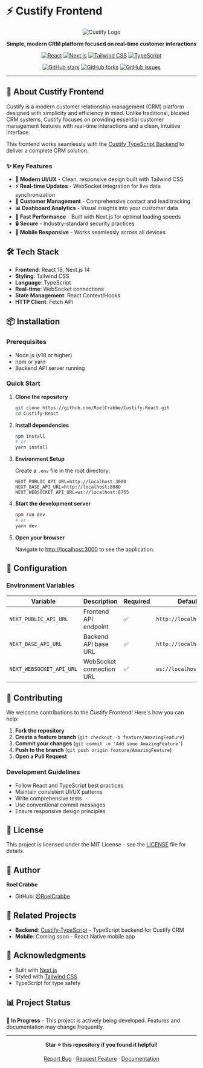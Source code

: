 # ⚡️ Custify Frontend

<div align="center">

![Custify Logo](https://img.shields.io/badge/Custify-Frontend-blue?style=for-the-badge&logo=react)

**Simple, modern CRM platform focused on real-time customer interactions**

[![React](https://img.shields.io/badge/React-20232A?style=for-the-badge&logo=react&logoColor=61DAFB)](https://reactjs.org/)
[![Next.js](https://img.shields.io/badge/Next.js-000000?style=for-the-badge&logo=next.js&logoColor=white)](https://nextjs.org/)
[![Tailwind CSS](https://img.shields.io/badge/Tailwind_CSS-38B2AC?style=for-the-badge&logo=tailwind-css&logoColor=white)](https://tailwindcss.com/)
[![TypeScript](https://img.shields.io/badge/TypeScript-007ACC?style=for-the-badge&logo=typescript&logoColor=white)](https://www.typescriptlang.org/)

[![GitHub stars](https://img.shields.io/github/stars/RoelCrabbe/Custify-React?style=social)](https://github.com/RoelCrabbe/Custify-React/stargazers)
[![GitHub forks](https://img.shields.io/github/forks/RoelCrabbe/Custify-React?style=social)](https://github.com/RoelCrabbe/Custify-React/network/members)
[![GitHub issues](https://img.shields.io/github/issues/RoelCrabbe/Custify-React)](https://github.com/RoelCrabbe/Custify-React/issues)

</div>

---

## 🚀 About Custify Frontend

Custify is a modern customer relationship management (CRM) platform designed with simplicity and efficiency in mind. Unlike traditional, bloated CRM systems, Custify focuses on providing essential customer management features with real-time interactions and a clean, intuitive interface.

This frontend works seamlessly with the [Custify TypeScript Backend](https://github.com/RoelCrabbe/Custify-TypeScript) to deliver a complete CRM solution.

### ✨ Key Features

- **📱 Modern UI/UX** - Clean, responsive design built with Tailwind CSS
- **⚡ Real-time Updates** - WebSocket integration for live data synchronization
- **🔄 Customer Management** - Comprehensive contact and lead tracking
- **📊 Dashboard Analytics** - Visual insights into your customer data
- **🚀 Fast Performance** - Built with Next.js for optimal loading speeds
- **🔒 Secure** - Industry-standard security practices
- **📱 Mobile Responsive** - Works seamlessly across all devices

## 🛠️ Tech Stack

- **Frontend**: React 18, Next.js 14
- **Styling**: Tailwind CSS
- **Language**: TypeScript
- **Real-time**: WebSocket connections
- **State Management**: React Context/Hooks
- **HTTP Client**: Fetch API

## 📦 Installation

### Prerequisites

- Node.js (v18 or higher)
- npm or yarn
- Backend API server running

### Quick Start

1. **Clone the repository**

    ```bash
    git clone https://github.com/RoelCrabbe/Custify-React.git
    cd Custify-React
    ```

2. **Install dependencies**

    ```bash
    npm install
    # or
    yarn install
    ```

3. **Environment Setup**

    Create a `.env` file in the root directory:

    ```env
    NEXT_PUBLIC_API_URL=http://localhost:3000
    NEXT_BASE_API_URL=http://localhost:8080
    NEXT_WEBSOCKET_API_URL=ws://localhost:8765
    ```

4. **Start the development server**

    ```bash
    npm run dev
    # or
    yarn dev
    ```

5. **Open your browser**

    Navigate to [http://localhost:3000](http://localhost:3000) to see the application.

## 🔧 Configuration

### Environment Variables

| Variable                 | Description              | Required | Default                 |
| ------------------------ | ------------------------ | -------- | ----------------------- |
| `NEXT_PUBLIC_API_URL`    | Frontend API endpoint    | ✅       | `http://localhost:3000` |
| `NEXT_BASE_API_URL`      | Backend API base URL     | ✅       | `http://localhost:8080` |
| `NEXT_WEBSOCKET_API_URL` | WebSocket connection URL | ✅       | `ws://localhost:8765`   |

## 🤝 Contributing

We welcome contributions to the Custify Frontend! Here's how you can help:

1. **Fork the repository**
2. **Create a feature branch** (`git checkout -b feature/AmazingFeature`)
3. **Commit your changes** (`git commit -m 'Add some AmazingFeature'`)
4. **Push to the branch** (`git push origin feature/AmazingFeature`)
5. **Open a Pull Request**

### Development Guidelines

- Follow React and TypeScript best practices
- Maintain consistent UI/UX patterns
- Write comprehensive tests
- Use conventional commit messages
- Ensure responsive design principles

## 📝 License

This project is licensed under the MIT License - see the [LICENSE](LICENSE) file for details.

## 👤 Author

**Roel Crabbe**

- GitHub: [@RoelCrabbe](https://github.com/RoelCrabbe)

## 🔗 Related Projects

- **Backend**: [Custify-TypeScript](https://github.com/RoelCrabbe/Custify-TypeScript) - TypeScript backend for Custify CRM
- **Mobile**: Coming soon - React Native mobile app

## 🙏 Acknowledgments

- Built with [Next.js](https://nextjs.org/)
- Styled with [Tailwind CSS](https://tailwindcss.com/)
- TypeScript for type safety

## 📊 Project Status

**🚧 In Progress** - This project is actively being developed. Features and documentation may change frequently.

---

<div align="center">

**Star ⭐ this repository if you found it helpful!**

[Report Bug](https://github.com/RoelCrabbe/Custify-React/issues) · [Request Feature](https://github.com/RoelCrabbe/Custify-React/issues) · [Documentation](https://github.com/RoelCrabbe/Custify-React/wiki)

</div>
